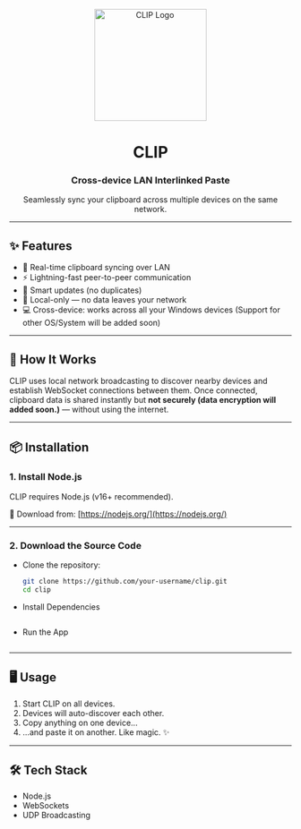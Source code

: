 <p align="center">
  <img src="assets/logo.png" alt="CLIP Logo" width="200" />
</p>

<h1 align="center">CLIP</h1>
<h3 align="center">Cross-device LAN Interlinked Paste</h3>

<p align="center">
  Seamlessly sync your clipboard across multiple devices on the same network.
</p>

---

## ✨ Features

-   🔁 Real-time clipboard syncing over LAN
-   ⚡ Lightning-fast peer-to-peer communication
-   🧠 Smart updates (no duplicates)
-   🔐 Local-only — no data leaves your network
-   💻 Cross-device: works across all your Windows devices (Support for other OS/System will be added soon)

---

## 🚀 How It Works

CLIP uses local network broadcasting to discover nearby devices and establish WebSocket connections between them. Once connected, clipboard data is shared instantly but <b>not securely (data encryption will added soon.)</b> — without using the internet.

---

## 📦 Installation

### 1. Install Node.js

CLIP requires Node.js (v16+ recommended).

🔗 Download from: [https://nodejs.org/](https://nodejs.org/)

---

### 2. Download the Source Code

-   Clone the repository:

    ```bash
    git clone https://github.com/your-username/clip.git
    cd clip
    ```

-   Install Dependencies

    ```npm install

    ```

-   Run the App

    ```npm app.js

    ```

---

## 🖥️ Usage

1. Start CLIP on all devices.
2. Devices will auto-discover each other.
3. Copy anything on one device...
4. ...and paste it on another. Like magic. ✨

---

## 🛠 Tech Stack

-   Node.js
-   WebSockets
-   UDP Broadcasting

```

```

